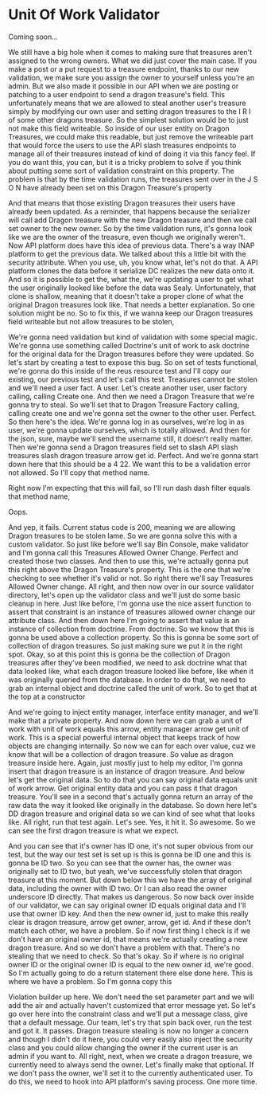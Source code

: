 # Unit Of Work Validator

Coming soon...

We still have a big hole when it comes to making sure that treasures aren't assigned to the wrong owners. What we did just cover the main case. If you make a post or a put request to a treasure endpoint, thanks to our new validation, we make sure you assign the owner to yourself unless you're an admin. But we also made it possible in our API when we are posting or patching to a user endpoint to send a dragon treasure's field. This unfortunately means that we are allowed to steal another user's treasure simply by modifying our own user and setting dragon treasures to the I R I of some other dragons <affirmative> treasure. So the simplest solution would be to just not make this field writeable. So inside of our user entity on Dragon Treasures, we could make this readable, but just remove the writeable part that would force the users to use the API slash treasures endpoints to manage all of their treasures instead of kind of doing it via this fancy feel. If you do want this, you can, but it is a tricky problem to solve if you think about putting some sort of validation constraint on this property. The problem is that by the time validation runs, the treasures sent over in the J S O N have already been set on this Dragon Treasure's property

And that means that those existing Dragon treasures their users have already been updated. As a reminder, that happens because the serializer will call add Dragon treasure with the new Dragon treasure and then we call set owner to the new owner. So by the time validation runs, it's gonna look like we are the owner of the treasure, even though we originally weren't. Now API platform does have this idea of previous data. There's a way INAP platform to get the previous data. We talked about this a little bit with the security attribute. When you use, uh, you know what, let's not do that. A API platform clones the data before it serialize DC realizes the new data onto it. And so it is possible to get the, what the, we're updating a user to get what the user originally looked like before the data was Sealy. Unfortunately, that clone is shallow, meaning that it doesn't take a proper clone of what the original Dragon treasures look like. That needs a better explanation. So one solution might be no. So to fix this, if we wanna keep our Dragon treasures field writeable but not allow treasures to be stolen,

We're gonna need validation but kind of validation with some special magic. We're gonna use something called Doctrine's unit of work to ask doctrine for the original data for the Dragon treasures before they were updated. So let's start by creating a test to expose this bug. So on set of tests functional, we're gonna do this inside of the reus resource test and I'll copy our existing, our previous test and let's call this test. Treasures cannot be stolen and we'll need a user fact. A user. Let's create another user, user factory calling, calling Create one. And then we need a Dragon Treasure that we're gonna try to steal. So we'll set that to Dragon Treasure Factory calling, calling create one and we're gonna set the owner to the other user. Perfect. So then here's the idea. We're gonna log in as ourselves, we're log in as user, we're gonna update ourselves, which is totally allowed. And then for the json, sure, maybe we'll send the username still, it doesn't really matter. Then we're gonna send a Dragon treasures field set to slash API slash treasures slash dragon treasure arrow get id. Perfect. And we're gonna start down here that this should be a 4 22. We want this to be a validation error not allowed. So I'll copy that method name.

Right now I'm expecting that this will fail, so I'll run dash dash filter equals that method name,

Oops.

And yep, it fails. Current status code is 200, meaning we are allowing Dragon treasures to be stolen lame. So we are gonna solve this with a custom validator. So just like before we'll say Bin Console, make validator and I'm gonna call this Treasures Allowed Owner Change. Perfect and created those two classes. And then to use this, we're actually gonna put this right above the Dragon Treasure's property. This is the one that we're checking to see whether it's valid or not. So right there we'll say Treasures Allowed Owner change. All right, and then now over in our source validator directory, let's open up the validator class and we'll just do some basic cleanup in here. Just like before, I'm gonna use the nice assert function to assert that constraint is an instance of treasures allowed owner change our attribute class. And then down here I'm going to assert that value is an instance of collection from doctrine. From doctrine. So we know that this is gonna be used above a collection property. So this is gonna be some sort of collection of dragon treasures. So just making sure we put it in the right spot. Okay, so at this point this is gonna be the collection of Dragon treasures after they've been modified, we need to ask doctrine what that data looked like, what each dragon treasure looked like before, like when it was originally queried from the database. In order to do that, we need to grab an internal object and doctrine called the unit of work. So to get that at the top at a constructor

And we're going to inject entity manager, interface entity manager, and we'll make that a private property. And now down here we can grab a unit of work with unit of work equals this arrow, entity manager arrow get unit of work. This is a special powerful internal object that keeps track of how objects are changing internally. So now we can for each over value, cuz we know that will be a collection of dragon treasure. So value as dragon treasure inside here. Again, just mostly just to help my editor, I'm gonna insert that dragon treasure is an instance of dragon treasure. And below let's get the original data. So to do that you can say original data equals unit of work arrow. Get original entity data and you can pass it that dragon treasure. You'll see in a second that's actually gonna return an array of the raw data the way it looked like originally in the database. So down here let's DD dragon treasure and original data so we can kind of see what that looks like. All right, run that test again. Let's see. Yes, it hit it. So awesome. So we can see the first dragon treasure is what we expect.

And you can see that it's owner has ID one, it's not super obvious from our test, but the way our test set is set up is this is gonna be ID one and this is gonna be ID two. So you can see that the owner has, the owner was originally set to ID two, but yeah, we've successfully stolen that dragon treasure at this moment. But down below this we have the array of original data, including the owner with ID two. Or I can also read the owner underscore ID directly. That makes us dangerous. So now back over inside of our validator, we can say original owner ID equals original data and I'll use that owner ID key. And then the new owner id, just to make this really clear is dragon treasure, arrow get owner, arrow, get id. And if these don't match each other, we have a problem. So if now first thing I check is if we don't have an original owner id, that means we're actually creating a new dragon treasure. And so we don't have a problem with that. There's no stealing that we need to check. So that's okay. So if where is no original owner ID or the original owner ID is equal to the new owner id, we're good. So I'm actually going to do a return statement there else done here. This is where we have a problem. So I'm gonna copy this

Violation builder up here. We don't need the set parameter part and we will add the air and actually haven't customized that error message yet. So let's go over here into the constraint class and we'll put a message class, give that a default message. Our team, let's try that spin back over, run the test and got it. It passes. Dragon treasure stealing is now no longer a concern and though I didn't do it here, you could very easily also inject the security class and you could allow changing the owner if the current user is an admin if you want to. All right, next, when we create a dragon treasure, we currently need to always send the owner. Let's finally make that optional. If we don't pass the owner, we'll set it to the currently authenticated user. To do this, we need to hook into API platform's saving process. One more time.

